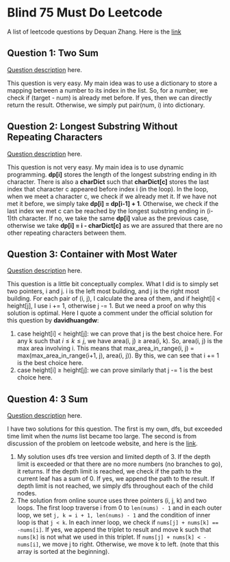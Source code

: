 # Blind 75 Must Do Leetcode
A list of leetcode questions by Dequan Zhang. Here is the [link](https://leetcode.com/list/945gkup7/)

## Question 1: Two Sum
[Question description](https://leetcode.com/problems/two-sum/) here.

This question is very easy. My main idea was to use a dictionary to store a mapping between a number to its index in the list. So, for a number, we check if (target - num) is already met before. If yes, then we can directly return the result. Otherwise, we simply put pair(num, i) into dictionary.

## Question 2: Longest Substring Without Repeating Characters
[Question description](https://leetcode.com/problems/longest-substring-without-repeating-characters/) here.

This question is not very easy. My main idea is to use dynamic programming. **dp[i]** stores the length of the longest substring ending in ith character. There is also a **charDict** such that **charDict[c]** stores the last index that character c appeared before index i (in the loop).
In the loop, when we meet a character c, we check if we already met it. If we have not met it before, we simply take **dp[i] = dp[i-1] + 1**. Otherwise, we check if the last index we met c can be reached by the longest substring ending in (i-1)th character. If no, we take the same **dp[i]** value as the previous case, otherwise we take **dp[i] = i - charDict[c]** as we are assured that there are no other repeating characters between them.

## Question 3: Container with Most Water
[Question description](https://leetcode.com/problems/container-with-most-water/) here.

This question is a little bit conceptually complex. What I did is to simply set two pointers, i and j. i is the left most building, and j is the right most building. For each pair of (i, j), I calculate the area of them, and if height[i] $<$ height[j], I use i += 1, otherwise j -= 1.
But we need a proof on why this solution is optimal. Here I quote a comment under the official solution for this question by **davidhuangdw**:
1. case height[i] $<$ height[j]: we can prove that j is the best choice here. For any k such that $i \le k \le j$, we have area(i, j) $\ge$ area(i, k). So, area(i, j) is the max area involving i. This means that max_area_in_range(i, j) = max(max_area_in_range(i+1, j), area(i, j)). By this, we can see that i += 1 is the best choice here.
2. case height[i] $\ge$ height[j]: we can prove similarly that j -= 1 is the best choice here.

## Question 4: 3 Sum
[Question description](https://leetcode.com/problems/3sum/) here.

I have two solutions for this question. The first is my own, dfs, but exceeded time limit when the *nums* list became too large. The second is from discussion of the problem on leetcode website, and here is the [link](https://www.code-recipe.com/post/three-sum).
1. My solution uses dfs tree version and limited depth of 3. If the depth limit is exceeded or that there are no more numbers (no branches to go), it returns. If the depth limit is reached, we check if the path to the current leaf has a sum of 0. If yes, we append the path to the result. If depth limit is not reached, we simply dfs throughout each of the child nodes.
2. The solution from online source uses three pointers (i, j, k) and two loops. The first loop traverse i from 0 to ```len(nums) - 1``` and in each outer loop, we set ```j, k = i + 1, len(nums) - 1``` and the condition of inner loop is that ```j < k```. In each inner loop, we check if ```nums[j] + nums[k] == -nums[i]```. If yes, we append the triplet to result and move k such that ```nums[k]``` is not what we used in this triplet. If ```nums[j] + nums[k] < -nums[i]```, we move j to right. Otherwise, we move k to left. (note that this array is sorted at the beginning).